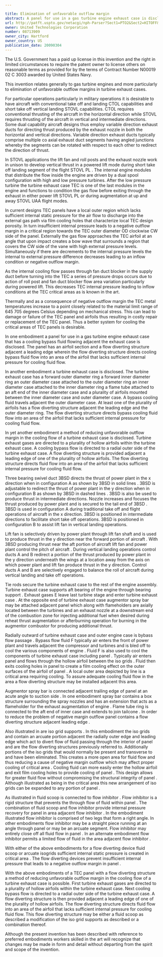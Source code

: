 ```yaml
---

title: Elimination of unfavorable outflow margin
abstract: A panel for use in a gas turbine engine exhaust case is disclosed. The panel has an airfoil section and a flow diverting structure adjacent a leading edge, wherein the flow diverting structure directs fluid flow into an area of the airfoil that lacks sufficient internal pressure for cooling fluid flow.
url: http://patft.uspto.gov/netacgi/nph-Parser?Sect1=PTO2&Sect2=HITOFF&p=1&u=%2Fnetahtml%2FPTO%2Fsearch-adv.htm&r=1&f=G&l=50&d=PALL&S1=08713909&OS=08713909&RS=08713909
owner: United Technologies Corporation
number: 08713909
owner_city: Hartford
owner_country: US
publication_date: 20090304
---
```

The U.S. Government has a paid up license in this invention and the right in limited circumstances to require the patent owner to license others on reasonable terms as provided for by the terms of Contract Number N00019 02 C 3003 awarded by United States Navy.

This invention relates generally to gas turbine engines and more particularly to elimination of unfavorable outflow margins in turbine exhaust cases.

For particular operations particularly in military operations it is desirable to have aircraft with conventional take off and landing CTOL capabilities and short take off vertical landing STOVL capabilities. CTOL requires conventional thrusting of the aircraft in the horizontal direction while STOVL requires thrusting of the aircraft in vertical and intermediate directions. Some dual capability aircraft designs thus employ variable direction exhaust ducts for directing thrust produced by the exhaust nozzle in both the horizontal and vertical directions. Variable direction exhaust ducts typically comprise multiple co axial exhaust duct segments having angled junctions whereby the segments can be rotated with respect to each other to redirect the direction of thrust.

In STOVL applications the lift fan and roll posts and the exhaust nozzle work in unison to develop vertical thrust in a powered lift mode during short take off landing segment of the flight STOVL PL . The internal engine modules that distribute the flow inside the engine are driven by a dual spool configuration with high and low pressure turbines. After the low pressure turbine the turbine exhaust case TEC is one of the last modules in the engine and functions to condition the gas flow before exiting through the exhaust in either power lift STOVL PL or during augmentation at up and away STOVL UAA flight modes.

In current designs TEC panels have a local outer region which lacks sufficient internal static pressure for the air flow to discharge into the external gas path via film cooling holes that characterize local TEC design porosity. In turn insufficient internal pressure leads to a negative outflow margin in a critical region towards the TEC outer diameter OD clockwise CW side of the panel. Externally the gas flow approaches the TEC airfoil at an angle that upon impact creates a bow wave that surrounds a region that covers the CW side of the vane with high external pressure levels. Simultaneously if there are decrements to the internal pressure levels the internal to external pressure difference decreases leading to an inflow condition or negative outflow margin.

As the internal cooling flow passes through fan duct blocker in the supply duct before turning into the TEC a series of pressure drops occurs due to action of roll post and fan duct blocker flow area variation particularly during powered lift. This decreases TEC internal pressure leading to inflow conditions at the TEC critical areas as is known in the art.

Thermally and as a consequence of negative outflow margin the TEC metal temperatures increase to a point closely related to the material limit range of 645 705 degrees Celsius depending on mechanical stress. This can lead to damage or failure of the TEC panel and airfoils thus resulting in costly repair or replacement of the TEC panel. Thus a better system for cooling the critical areas of TEC panels is desirable.

In one embodiment a panel for use in a gas turbine engine exhaust case that has a cooling bypass fluid flowing adjacent the exhaust case is disclosed. The panel has an airfoil section and a flow diverting structure adjacent a leading edge wherein the flow diverting structure directs cooling bypass fluid flow into an area of the airfoil that lacks sufficient internal pressure for cooling fluid flow.

In another embodiment a turbine exhaust case is disclosed. The turbine exhaust case has a forward outer diameter ring a forward inner diameter ring an outer diameter case attached to the outer diameter ring an inner diameter case attached to the inner diameter ring a flame tube attached to an aft end of the inner diameter case and a plurality of airfoils mounted between the inner diameter case and outer diameter case. A bypass cooling fluid travels adjacent the outer diameter case. At least one of the plurality of airfoils has a flow diverting structure adjacent the leading edge and the outer diameter ring. The flow diverting structure directs bypass cooling fluid flow into an area of the airfoil that lacks sufficient internal pressure for cooling fluid flow.

In yet another embodiment a method of reducing unfavorable outflow margin in the cooling flow of a turbine exhaust case is disclosed. Turbine exhaust gases are directed to a plurality of hollow airfoils within the turbine exhaust case. A cooling bypass flow is directed to a radial outer side of the turbine exhaust case. A flow diverting structure is provided adjacent a leading edge of one of the plurality of hollow airfoils. The flow diverting structure directs fluid flow into an area of the airfoil that lacks sufficient internal pressure for cooling fluid flow.

Three bearing swivel duct 3BSD directs the thrust of power plant in the x direction when in configuration A as shown by 3BSD in solid lines . 3BSD is adjustable to redirect the thrust of power plant in the y direction when in configuration B as shown by 3BSD in dashed lines . 3BSD is also be used to produce thrust in intermediate directions. Nozzle increases and focuses the thrust produced by power plant and is secured to the tail end of 3BSD . 3BSD is used in configuration A during traditional take off and flight operations of aircraft in the x direction. 3BSD is positioned in intermediate directions to facilitate short take off operations. 3BSD is positioned in configuration B to assist lift fan in vertical landing operations.

Lift fan is selectively driven by power plant through lift fan shaft and is used to produce thrust in the y direction near the forward portion of aircraft . With 3BSD producing thrust near the aft portion of aircraft lift fan and power plant control the pitch of aircraft . During vertical landing operations control ducts A and B redirect a portion of the thrust produced by power plant in the y direction underneath the wings at a location away from the axis on which power plant and lift fan produce thrust in the y direction. Control ducts A and B are selectively engaged to balance the roll of aircraft during vertical landing and take off operations.

Tie rods secure the turbine exhaust case to the rest of the engine assembly. Turbine exhaust case supports aft bearing of the engine through bearing support . Exhaust gases E leave last turbine stage and enter turbine exhaust case . At the opposite end of turbine exhaust case augmentor spray bar may be attached adjacent panel which along with flameholders are axially located between the turbines and an exhaust nozzle at a downstream end of the combustion zone for injecting additional fuel when desired during reheat thrust augmentation or afterburning operation for burning in the augmentor combustor for producing additional thrust.

Radially outward of turbine exhaust case and outer engine case is bybass flow passage . Bypass flow fluid F typically air enters the front of power plant and travels adjacent the compressor and turbines and is bled off to cool the various components of engine . Fluid F is also used to cool the components of turbine exhaust case including panel . Typically air enters panel and flows through the hollow airfoil between the iso grids . Fluid then exits cooling holes in panel to create a film cooling effect on the outer surfaces of the airfoil of panel . A local outer area depicted by line is a critical area requiring cooling. To assure adequate cooling fluid flow in the area a flow diverting structure may be installed adjacent this area.

Augmentor spray bar is connected adjacent trailing edge of panel at an acute angle to suction side . In one embodiment spray bar contains a box structure surrounding the spray nozzles and has an extension that acts as a flameholder for the exhaust augmentation of engine . Flame tube ring is connected to the aft end of inner case and extends to join tailcone . In order to reduce the problem of negative margin outflow panel contains a flow diverting structure adjacent leading edge .

Also illustrated in are iso grid supports . In this embodiment the iso grids and contain an arcuate portion adjacent the radially outer edge and leading edge which act to divert flow of fluid passing through the interior of panel and are the flow diverting structures previously referred to. Additionally portions of the iso grids that would normally be present and transverse to and have been eliminated. This creates a more open area for fluid flow and thus reducing a cause of negative margin outflow which may affect proper cooling of critical area . Cooling fluid can more easily enter the hollow airfoil and exit film cooling holes to provide cooling of panel . This design allows for greater fluid flow without compromising the structural integrity of panel . Although illustrated as being in the critical area this new arrangement of iso grids can be expanded to any portion of panel .

As illustrated in fluid scoop is connected to flow inhibitor . Flow inhibitor is a rigid structure that prevents the through flow of fluid within panel . The combination of fluid scoop and flow inhibitor provide internal pressure recovery for panel in area adjacent flow inhibitor . In the embodiment illustrated flow inhibitor is comprised of two legs that form a right angle. In other embodiments flow inhibitor may be a straight piece running at an angle through panel or may be an arcuate segment. Flow inhibitor may entirely close off all fluid flow in panel . In an alternate embodiment flow inhibitor permits a limited flow of fluid in the area adjacent flow inhibitor .

With either of the above embodiments for a flow diverting device fluid scoop or arcuate isogrids sufficient internal static pressure is created in critical area . The flow diverting devices prevent insufficient internal pressure that leads to a negative outflow margin in panel .

With the above embodiments of a TEC panel with a flow diverting structure a method of reducing unfavorable outflow margin in the cooling flow of a turbine exhaust case is possible. First turbine exhaust gases are directed to a plurality of hollow airfoils within the turbine exhaust case. Next cooling bypass flow is directed to a radial outer side of the turbine exhaust case. A flow diverting structure is then provided adjacent a leading edge of one of the plurality of hollow airfoils. The flow diverting structure directs fluid flow into an area of the airfoil that lacks sufficient internal pressure for cooling fluid flow. This flow diverting structure may be either a fluid scoop as described a modification of the iso grid supports as described or a combination thereof.

Although the present invention has been described with reference to preferred embodiments workers skilled in the art will recognize that changes may be made in form and detail without departing from the spirit and scope of the invention.

